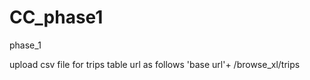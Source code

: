 CC_phase1
=========

phase_1



upload csv file for trips table url as follows
'base url'+ /browse_xl/trips
